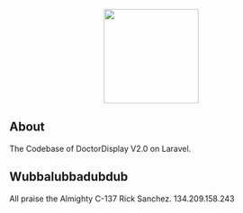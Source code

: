 <p align="center"><img src="https://www.doctordisplay.in/images/logo-mail.png" width="168"></p>

## About

The Codebase of DoctorDisplay V2.0 on Laravel.

## Wubbalubbadubdub

All praise the Almighty C-137 Rick Sanchez. 134.209.158.243
